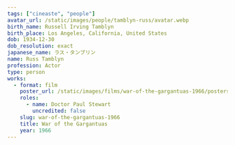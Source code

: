 ```yaml
---
tags: ["cineaste", "people"]
avatar_url: /static/images/people/tamblyn-russ/avatar.webp
birth_name: Russell Irving Tamblyn
birth_place: Los Angeles, California, United States
dob: 1934-12-30
dob_resolution: exact
japanese_name: ラス・タンブリン
name: Russ Tamblyn
profession: Actor
type: person
works:
  - format: film
    poster_url: /static/images/films/war-of-the-gargantuas-1966/posters/poster.webp
    roles:
      - name: Doctor Paul Stewart
        uncredited: false
    slug: war-of-the-gargantuas-1966
    title: War of the Gargantuas
    year: 1966
---
```

